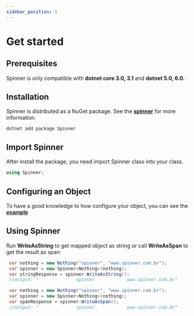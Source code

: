 ```yaml
---
sidebar_position: 1
---
```


# Get started

## Prerequisites

Spinner is only compatible with **dotnet core 3.0, 3.1** and  **dotnet 5.0, 6.0.**

## Installation

Spinner is distributed as a NuGet package. See the **[spinner](https://www.nuget.org/packages/Spinner/)** for more information.

```shell
dotnet add package Spinner
```

## Import Spinner

After install the package, you need import Spinner class into your class.

```csharp
using Spinner;
```

## Configuring an Object

To have a good knowledge to how configure your object, you can see the **[example](/docs/mapping-object-in-string)**

## Using Spinner

Run **WriteAsString** to get mapped object as string or call **WriteAsSpan** to get the result as span:

```csharp
 var nothing = new Nothing("spinner", "www.spinner.com.br");
 var spinner = new Spinner<Nothing>(nothing);
 var stringResponse = spinner.WriteAsString();   
 //output: "              spinner            www.spinner.com.br"
```

```csharp
 var nothing = new Nothing("spinner", "www.spinner.com.br");
 var spinner = new Spinner<Nothing>(nothing);
 var spanResponse = spinner.WriteAsSpan();   
 //output: "              spinner            www.spinner.com.br"
```
